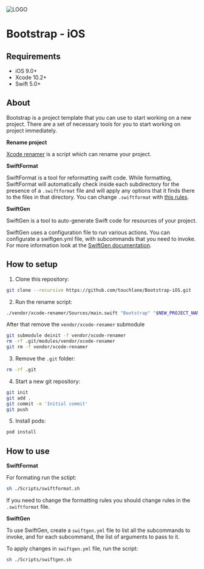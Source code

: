 ![LOGO](https://github.com/touchlane/Bootstrap-iOS/tree/develop/Assets/logo.svg)

# Bootstrap - iOS

## Requirements

* iOS 9.0+
* Xcode 10.2+
* Swift 5.0+

## About

Bootstrap is a project template that you can use to start working on a new project. There are a set of necessary tools for you to start working on project immediately.

**Rename project**

[Xcode renamer](https://github.com/appculture/xcode-project-renamer) is a script which can rename your project. 

**SwiftFormat**

SwiftFormat is a tool for reformatting swift code. While formatting, SwiftFormat will automatically check inside each subdirectory for the presence of a `.swiftformat` file and will apply any options that it finds there to the files in that directory. You can change `.swiftformat` with [this rules](https://github.com/nicklockwood/SwiftFormat/blob/master/Rules.md).
 
**SwiftGen**

SwiftGen is a tool to auto-generate Swift code for resources of your project.

SwiftGen uses a configuration file to run various actions. You can configurate a swiftgen.yml file, with subcommands that you need to invoke. For more information look at the [SwiftGen documentation](https://github.com/SwiftGen/SwiftGen).

## How to setup

1. Clone this repository:

```bash
git clone --recursive https://github.com/touchlane/Bootstrap-iOS.git
```

2. Run the rename script:

```bash
./vendor/xcode-renamer/Sources/main.swift "Bootstrap" "$NEW_PROJECT_NAME"
```

After that remove the `vendor/xcode-renamer` submodule

```bash
git submodule deinit -f vendor/xcode-renamer
rm -rf .git/modules/vendor/xcode-renamer
git rm -f vendor/xcode-renamer
```

3. Remove the `.git` folder:

```bash
rm -rf .git
```

4. Start a new git repository:

```bash
git init
git add .
git commit -m 'Initial commit'
git push
```

5. Install pods:

```bash
pod install
```


## How to use

**SwiftFormat**

For formating run the sctipt:

```bash
sh ./Scripts/swiftformat.sh
```

If you need to change the formatting rules you should change rules in the `.swiftformat` file.

**SwiftGen**

To use SwiftGen, create a `swiftgen.yml` file to list all the subcommands to invoke, and for each subcommand, the list of arguments to pass to it. 

To apply changes in `swiftgen.yml` file, run the script:
```bash
sh ./Scripts/swiftgen.sh
```
